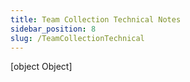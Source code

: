 ```yaml
---
title: Team Collection Technical Notes
sidebar_position: 8
slug: /TeamCollectionTechnical
---
```



[object Object]